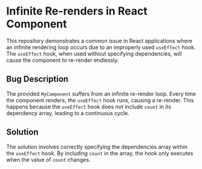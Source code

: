 # Infinite Re-renders in React Component

This repository demonstrates a common issue in React applications where an infinite rendering loop occurs due to an improperly used `useEffect` hook.  The `useEffect` hook, when used without specifying dependencies, will cause the component to re-render endlessly.

## Bug Description

The provided `MyComponent` suffers from an infinite re-render loop. Every time the component renders, the `useEffect` hook runs, causing a re-render. This happens because the `useEffect` hook does not include `count` in its dependency array, leading to a continuous cycle.

## Solution

The solution involves correctly specifying the dependencies array within the `useEffect` hook. By including `count` in the array, the hook only executes when the value of `count` changes. 
